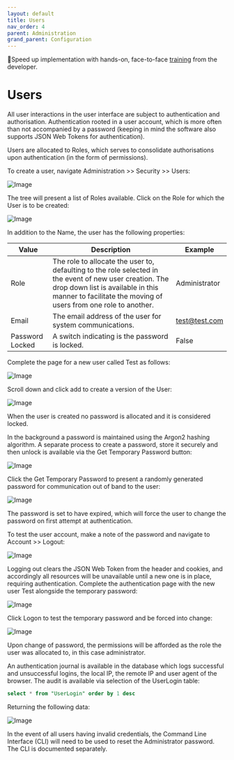 ```yaml
---
layout: default
title: Users
nav_order: 4
parent: Administration
grand_parent: Configuration
---
```


🚀Speed up implementation with hands-on, face-to-face [training](https://www.jube.io/training) from the developer.

# Users
All user interactions in the user interface are subject to authentication and authorisation.  Authentication rooted in a user account, which is more often than not accompanied by a password (keeping in mind the software also supports JSON Web Tokens for authentication).

Users are allocated to Roles,  which serves to consolidate authorisations upon authentication (in the form of permissions).

To create a user,  navigate Administration >> Security >> Users:

![Image](TopOfTreeForUsers.png)

The tree will present a list of Roles available.  Click on the Role for which the User is to be created:

![Image](EmptyUser.png)

In addition to the Name, the user has the following properties:

| Value           | Description                                                                                                                                                                                                       | Example       |
|-----------------|-------------------------------------------------------------------------------------------------------------------------------------------------------------------------------------------------------------------|---------------|
| Role            | The role to allocate the user to,  defaulting to the role selected in the event of new user creation.  The drop down list is available in this manner to facilitate the moving of users from one role to another. | Administrator |
| Email           | The email address of the user for system communications.                                                                                                                                                          | test@test.com |
| Password Locked | A switch indicating is the password is locked.                                                                                                                                                                    | False         |

Complete the page for a new user called Test as follows:

![Image](ExampleUser.png)

Scroll down and click add to create a version of the User:

![Image](UserCreated.png)

When the user is created no password is allocated and it is considered locked.

In the background a password is maintained using the Argon2 hashing algorithm.  A separate process to create a password,  store it securely and then unlock is available via the Get Temporary Password button:

![Image](LocationOfPasswordResetButton.png)

Click the Get Temporary Password to present a randomly generated password for communication out of band to the user:

![Image](LocationOfPassword.png)

The password is set to have expired, which will force the user to change the password on first attempt at authentication.

To test the user account, make a note of the password and navigate to Account >> Logout:

![Image](AuthenticationPage.png)

Logging out clears the JSON Web Token from the header and cookies,  and accordingly all resources will be unavailable until a new one is in place, requiring authentication.  Complete the authentication page with the new user Test alongside the temporary password:

![Image](CompletedForNewUserAuthentication.png)

Click Logon to test the temporary password and be forced into change:

![Image](UpdatingPasswordForTestLogin.png)

Upon change of password,  the permissions will be afforded as the role the user was allocated to, in this case administrator.

An authentication journal is available in the database which logs successful and unsuccessful logins,  the local IP, the remote IP and user agent of the browser.  The audit is available via selection of the UserLogin table:

```sql
select * from "UserLogin" order by 1 desc
```

Returning the following data:

![Image](LoginJournal.png)

In the event of all users having invalid credentials, the Command Line Interface (CLI) will need to be used to reset the Administrator password.  The CLI is documented separately. 